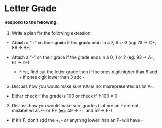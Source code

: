 # Letter Grade
#### Respond to the following:

1. Write a plan for the following extension:
  * Attach a "+" on their grade if the grade ends in a 7, 8 or 9 (eg: 78 -> C+, 89 -> B+)
  * Attach a "-" on their grade if the grade ends in a 0, 1 or 2 (eg: 92 -> A-, 61 -> D-)

    * First, find out the letter grade then if the ones digit higher than 6 add + if ones digit lower than 3 add -


2. Discuss how you would make sure 100 is not misrepresented as an A-.
  * Either check if the grade is 100 or check if %100 = 0


3. Discuss how you would make sure grades that are an F are not mislabeled as F- or F+ (eg: 49 -> F+ and 52 -> F-)
  * If it's F, don't add the +, - or anything lower than an F- will have -
